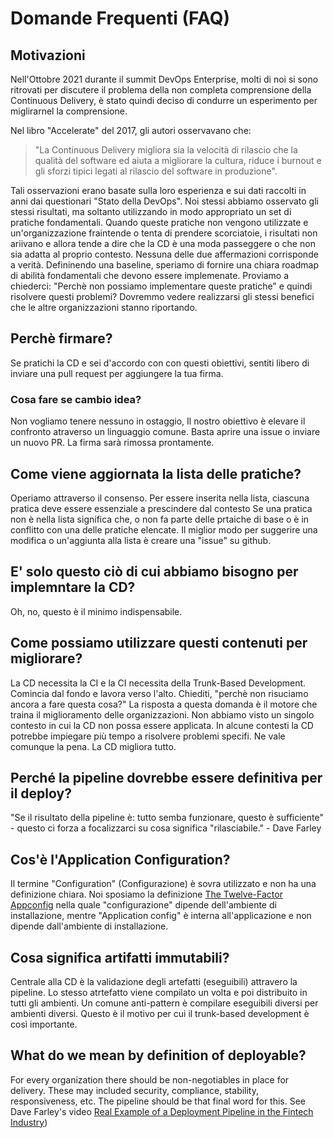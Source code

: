 # Domande Frequenti (FAQ)

## Motivazioni

Nell'Ottobre 2021 durante il summit DevOps Enterprise, molti di noi si sono ritrovati per discutere il problema della non completa comprensione
della Continuous Delivery, è stato quindi deciso di condurre un esperimento per miglirarnel la comprensione.

Nel libro "Accelerate" del 2017, gli autori osservavano che:
> "La Continuous Delivery migliora sia la velocità di rilascio che la qualità del software ed aiuta a migliorare la cultura, riduce i burnout e gli sforzi tipici legati al rilascio del software in produzione".

Tali osservazioni erano basate sulla loro esperienza e sui dati raccolti in anni dai questionari "Stato della DevOps". 
Noi stessi abbiamo osservato gli stessi risultati, ma soltanto utilizzando in modo appropriato un set di pratiche fondamentali. 
Quando queste pratiche non vengono utilizzate e un'organizzazione fraintende o tenta di prendere scorciatoie, 
i risultati non ariivano e allora tende a dire che la CD è una moda passeggere o che non sia adatta al proprio contesto. 
Nessuna delle due affermazioni corrisponde a verità.
Defininendo una baseline, speriamo di fornire una chiara roadmap di abilità fondamentali che devono essere implemenate.
Proviamo a chiederci: "Perchè non possiamo implementare queste pratiche" e quindi risolvere questi problemi? 
Dovremmo vedere realizzarsi gli stessi benefici che le altre organizzazioni stanno riportando.


## Perchè firmare?
Se pratichi la CD e sei d'accordo con con questi obiettivi, sentiti libero di inviare una pull request per aggiungere la tua firma.

### Cosa fare se cambio idea?

Non vogliamo tenere nessuno in ostaggio, Il nostro obiettivo è elevare il confronto atraverso un linguaggio comune.
Basta aprire una issue o inviare un nuovo PR. La firma sarà rimossa prontamente.

## Come viene aggiornata la lista delle pratiche?

Operiamo attraverso il consenso. Per essere inserita nella lista, ciascuna pratica deve essere essenziale a prescindere dal contesto
Se una pratica non è nella lista significa che, o non fa parte delle prtaiche di base o è in conflitto con una delle pratiche elencate.
Il miglior modo per suggerire una modifica o un'aggiunta alla lista è creare una "issue" su github.

## E' solo questo ciò di cui abbiamo bisogno per implemntare la CD?

Oh, no, questo è il minimo indispensabile.

## Come possiamo utilizzare questi contenuti per migliorare?

La CD necessita la CI e la CI necessita della Trunk-Based Development. Comincia dal fondo e lavora verso l'alto. 
Chiediti, "perchè non risuciamo ancora a fare questa cosa?" La risposta a questa domanda è il motore che traina il miglioramento delle organizzazioni.
Non abbiamo visto un singolo contesto in cui la CD non possa essere applicata.
In alcune contesti la CD potrebbe impiegare più tempo a risolvere problemi specifi. Ne vale comunque la pena. La CD migliora tutto.

## Perché la pipeline dovrebbe essere definitiva per il deploy?

"Se il risultato della pipeline è: tutto semba funzionare, questo è sufficiente" - questo ci forza a focalizzarci su cosa significa "rilasciabile." -
Dave Farley

## Cos'è l'Application Configuration?

Il termine "Configuration" (Configurazione) è sovra utilizzato e non ha una definizione chiara. Noi sposiamo la definizione
[The Twelve-Factor Appconfig](https://12factor.net/config) nella quale "configurazione" dipende dell'ambiente di installazione,
mentre "Application config" è interna all'applicazione e non dipende dall'ambiente di installazione.

## Cosa significa artifatti immutabili?

Centrale alla CD è la validazione degli artefatti (eseguibili) attravero la pipeline. 
Lo stesso atrtefatto viene compilato un volta e poi distribuito in tutti gli ambienti.
Un comune anti-pattern è compilare eseguibili diversi per ambienti diversi.
Questo è il motivo per cui il trunk-based development è così importante.

## What do we mean by definition of deployable?

For every organization there should be non-negotiables in place for delivery. These may included security, compliance, stability, responsiveness, etc. The pipeline should be that final word for this. See Dave Farley's video [Real Example of a Deployment Pipeline in the Fintech Industry](https://www.youtube.com/watch?v=bHKHdp4H-8w))
